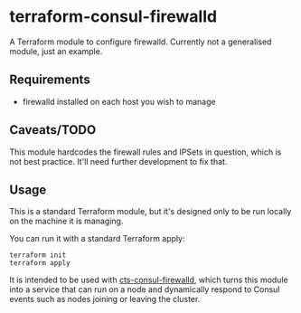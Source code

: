 # terraform-consul-firewalld
A Terraform module to configure firewalld. Currently not a generalised module, just an example.

## Requirements
* firewalld installed on each host you wish to manage

## Caveats/TODO
This module hardcodes the firewall rules and IPSets in question, which is not best practice. It'll need further development to fix that.

## Usage
This is a standard Terraform module, but it's designed only to be run locally on the machine it is managing.

You can run it with a standard Terraform apply:
```
terraform init
terraform apply
```

It is intended to be used with [cts-consul-firewalld](https://github.com/Zorlin/cts-consul-firewalld), which turns this module into a service that can run on a node and dynamically respond to Consul events such as nodes joining or leaving the cluster.

